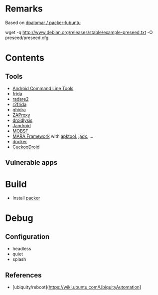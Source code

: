 # Remarks
Based on [dpalomar / packer-lubuntu](https://github.com/dpalomar/packer-lubuntu)

wget -q http://www.debian.org/releases/stable/example-preseed.txt -O preseed/preseed.cfg

# Contents

## Tools

 - [Android Command Line Tools](https://developer.android.com/studio)
 - [frida](https://frida.re/docs/android/)
 - [radare2](https://rada.re/n/)
 - [r2frida](https://github.com/nowsecure/r2frida)
 - [ghidra](https://ghidra-sre.org/)
 - [ZAProxy](https://github.com/zaproxy/zaproxy/)
 - [droidlysis](https://github.com/cryptax/droidlysis)
 - [Jandroid](https://github.com/FSecureLABS/Jandroid)
 - [MOBSF](https://github.com/MobSF/Mobile-Security-Framework-MobSF)
 - [MARA Framework](https://github.com/xtiankisutsa/MARA_Framework) with [apktool](https://ibotpeaches.github.io/Apktool/), [jadx](https://github.com/skylot/jadx), ...
 - [docker]()
 - [CuckooDroid](https://cuckoo-droid.readthedocs.io/en/latest/)


## Vulnerable apps

# Build

 - Install [packer](https://www.packer.io/intro/getting-started/install.html)

# Debug

## Configuration
 - headless
 - quiet
 - splash

## References

 - [ubiquity/reboot](https://wiki.ubuntu.com/UbiquityAutomation]

